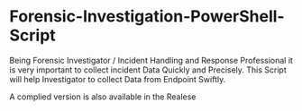 # Forensic-Investigation-PowerShell-Script
Being Forensic Investigator / Incident Handling and Response Professional it is very important to collect incident Data Quickly and Precisely. This Script will help Investigator to collect Data from Endpoint Swiftly. 

A complied version is also available in the Realese 
